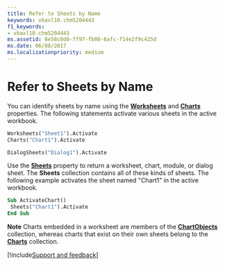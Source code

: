 ```yaml
---
title: Refer to Sheets by Name
keywords: vbaxl10.chm5204443
f1_keywords:
- vbaxl10.chm5204443
ms.assetid: 8e58c0d0-ff97-fb00-6afc-f14e2f9c425d
ms.date: 06/08/2017
ms.localizationpriority: medium
---
```



# Refer to Sheets by Name

You can identify sheets by name using the **[Worksheets](../../../api/Excel.Workbook.Worksheets.md)** and **[Charts](../../../api/Excel.Workbook.Charts.md)** properties. The following statements activate various sheets in the active workbook.


```vb
Worksheets("Sheet1").Activate 
Charts("Chart1").Activate
```


```vb
DialogSheets("Dialog1").Activate
```

Use the **[Sheets](../../../api/Excel.Workbook.Sheets.md)** property to return a worksheet, chart, module, or dialog sheet. The **Sheets** collection contains all of these kinds of sheets. The following example activates the sheet named "Chart1" in the active workbook.



```vb
Sub ActivateChart() 
 Sheets("Chart1").Activate 
End Sub
```


 **Note**   Charts embedded in a worksheet are members of the **[ChartObjects](../../../api/Excel.ChartObjects.md)** collection, whereas charts that exist on their own sheets belong to the **[Charts](../../../api/Excel.Charts.md)** collection.

[!include[Support and feedback](~/includes/feedback-boilerplate.md)]

